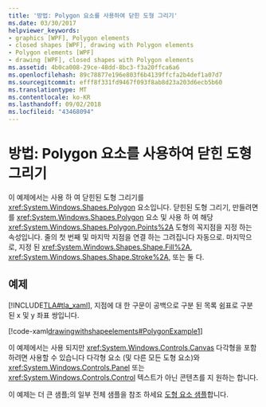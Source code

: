 ```yaml
---
title: '방법: Polygon 요소를 사용하여 닫힌 도형 그리기'
ms.date: 03/30/2017
helpviewer_keywords:
- graphics [WPF], Polygon elements
- closed shapes [WPF], drawing with Polygon elements
- Polygon elements [WPF]
- drawing [WPF], closed shapes with Polygon elements
ms.assetid: 4b0ca008-29ce-48dd-8bc3-f3a20ffca6a6
ms.openlocfilehash: 89c78877e196e803f6b4139ffcfa2b4def1a07d7
ms.sourcegitcommit: efff8f331fd9467f093f8ab8d23a203d6ecb5b60
ms.translationtype: MT
ms.contentlocale: ko-KR
ms.lasthandoff: 09/02/2018
ms.locfileid: "43468094"
---
```

# <a name="how-to-draw-a-closed-shape-by-using-the-polygon-element"></a>방법: Polygon 요소를 사용하여 닫힌 도형 그리기
이 예제에서는 사용 하 여 닫힌된 도형 그리기를 <xref:System.Windows.Shapes.Polygon> 요소입니다. 닫힌된 도형 그리기, 만들려면를 <xref:System.Windows.Shapes.Polygon> 요소 및 사용 하 여 해당 <xref:System.Windows.Shapes.Polygon.Points%2A> 도형의 꼭지점을 지정 하는 속성입니다. 줄의 첫 번째 및 마지막 지점을 연결 하는 그려집니다 자동으로. 마지막으로, 지정 된 <xref:System.Windows.Shapes.Shape.Fill%2A>, <xref:System.Windows.Shapes.Shape.Stroke%2A>, 또는 둘 다.  
  
## <a name="example"></a>예제  
 [!INCLUDE[TLA#tla_xaml](../../../../includes/tlasharptla-xaml-md.md)], 지점에 대 한 구문이 공백으로 구분 된 목록 쉼표로 구분 된 x 및 y 좌표 쌍입니다.  
  
 [!code-xaml[drawingwithshapeelements#PolygonExample1](../../../../samples/snippets/csharp/VS_Snippets_Wpf/DrawingWithShapeElements/CS/polygonexample.xaml#polygonexample1)]  
  
 이 예제에서는 사용 되지만 <xref:System.Windows.Controls.Canvas> 다각형을 포함 하려면 사용할 수 있습니다 다각형 요소 (및 다른 모든 도형 요소)와 <xref:System.Windows.Controls.Panel> 또는 <xref:System.Windows.Controls.Control> 텍스트가 아닌 콘텐츠를 지 원하는 합니다.  
  
 이 예제는 더 큰 샘플;의 일부 전체 샘플을 참조 하세요 [도형 요소 샘플](https://go.microsoft.com/fwlink/?LinkID=160037)합니다.
